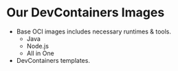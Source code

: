 # Our DevContainers Images

- Base OCI images includes necessary runtimes & tools.
  - Java
  - Node.js
  - All in One
- DevContainers templates.